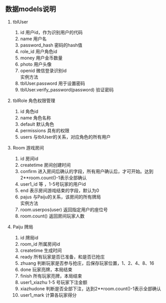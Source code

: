 ## 数据models说明
1. tblUser
    1. id 用户id，作为识别用户的代码
    2. name 用户名
    3. password_hash 密码的hash值
    4. role_id 用户角色id
    5. money 用户金币数量
    6. photo 用户头像
    7. openid 微信登录识别id  
    实例方法
    1. tblUser.password 用于设置密码
    2. tblUser.verify_password(password) 验证密码

2. tblRole 角色权限管理
    1. id 角色id
    2. name 角色名称
    3. default 默认角色
    4. permissions 具有的权限
    5. users 与tblUser的关系，对应角色的所有用户

3. Room 游戏房间
    1. id 房间id
    2. createtime 房间创建时间
    3. confirm 进入房间后确认的字段，所有用户确认后，才可开始。达到2**room.count()-1表示全部确认
    4. user1_id 等 ，1-5号玩家的用户id
    5. end 表示房间游戏结束的字段，默认为0
    6. pajus 与Paiju的关系，该房间的所有牌局  
    实例方法
    1. room.userpos(user) 返回指定用户的座位号
    2. room.count() 返回房间玩家人数

4. Paiju 牌局
    1. id 牌局id
    2. room_id 所属房间id
    3. createtime 生成时间
    4. ready 所有玩家是否已准备，和是否已抢庄
    5. zhuang 判断玩家是否参与抢庄，后保存玩家位置，1、2、4、8、16
    6. done 玩家亮牌，本局结束
    7. finish 所有玩家亮牌，本局结束
    8. user1_xiazhu 1-5 号玩家下注金额
    9. xiazhudone 判断是否全部下注，达到2**room.count()-1表示全部确认
    10. user1_mark 计算各玩家得分
